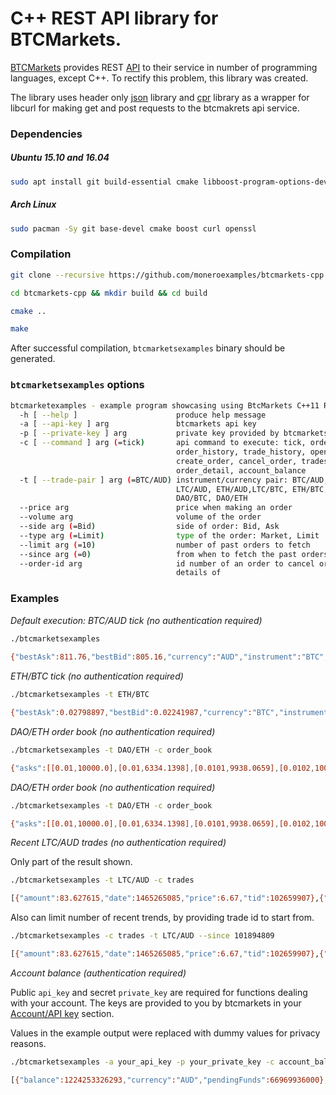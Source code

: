# C++ REST API library for BTCMarkets.

[BTCMarkets](https://btcmarkets.net) provides REST [API](https://github.com/BTCMarkets/API)
to their service in number of programming languages, except C++. To
rectify this problem, this library was created.

The library uses header only [json](https://github.com/nlohmann/json) library
and [cpr](https://github.com/whoshuu/cpr) library as a wrapper for libcurl
for making get and post requests to the btcmakrets api service.

### Dependencies 

##### Ubuntu 15.10 and 16.04

```bash
sudo apt install git build-essential cmake libboost-program-options-dev libcurl4-openssl-dev libssl-dev
```


##### Arch Linux

```bash
sudo pacman -Sy git base-devel cmake boost curl openssl
```

### Compilation

```bash
git clone --recursive https://github.com/moneroexamples/btcmarkets-cpp.git

cd btcmarkets-cpp && mkdir build && cd build

cmake ..

make
```

After successful compilation, `btcmarketsexamples` binary should be generated.

### `btcmarketsexamples` options

```bash
btcmarketexamples - example program showcasing using BtcMarkets C++11 RESTfull API:
  -h [ --help ]                      produce help message
  -a [ --api-key ] arg               btcmarkets api key
  -p [ --private-key ] arg           private key provided by btcmarkets to you
  -c [ --command ] arg (=tick)       api command to execute: tick, order_book, 
                                     order_history, trade_history, open_orders,
                                     create_order, cancel_order, trades, 
                                     order_detail, account_balance
  -t [ --trade-pair ] arg (=BTC/AUD) instrument/currency pair: BTC/AUD, 
                                     LTC/AUD, ETH/AUD,LTC/BTC, ETH/BTC, 
                                     DAO/BTC, DAO/ETH
  --price arg                        price when making an order
  --volume arg                       volume of the order
  --side arg (=Bid)                  side of order: Bid, Ask
  --type arg (=Limit)                type of the order: Market, Limit
  --limit arg (=10)                  number of past orders to fetch
  --since arg (=0)                   from when to fetch the past orders
  --order-id arg                     id number of an order to cancel or check 
                                     details of
```

### Examples

*Default execution: BTC/AUD tick (no authentication required)*
```bash
./btcmarketsexamples
 
{"bestAsk":811.76,"bestBid":805.16,"currency":"AUD","instrument":"BTC","lastPrice":806.01,"timestamp":1465262979,"volume24h":265.19094}
```

*ETH/BTC tick (no authentication required)*

```bash
./btcmarketsexamples -t ETH/BTC

{"bestAsk":0.02798897,"bestBid":0.02241987,"currency":"BTC","instrument":"ETH","lastPrice":0.02798999,"timestamp":1465263021,"volume24h":182.62025}
```

*DAO/ETH order book (no authentication required)*

```bash
./btcmarketsexamples -t DAO/ETH -c order_book

{"asks":[[0.01,10000.0],[0.01,6334.1398],[0.0101,9938.0659],[0.0102,10000.0],[0.0105,8213.8165],[0.0115,1194.7316],[0.01175,500.0],[0.01199999,1500.0],[0.012,7648.2917],[0.012,1000.0],[0.012,490.2207],[0.0125,100.0],[0.013,9.15],[0.0145,100.0],[0.016345,987.0],[0.0177,600.0],[0.02,244.241],[0.02,1.12839],[0.02,325.8413],[0.051111,500.0],[0.060111,500.0],[0.07,500.0],[0.08299,500.0],[0.1,0.001],[0.101,100.0],[1.0129,99.0]],"bids":[[0.00943102,200.0],[0.00943101,100.0],[0.00943,110.0],[0.00930202,1000.0],[0.00930201,100.0],[0.00913128,1000.0],[0.00906,388.0],[0.009,5000.0],[0.008,4350.0],[0.006,10000.0],[0.005,2000.0],[0.001,0.001]],"currency":"ETH","instrument":"DAO","timestamp":1465263134}
```


*DAO/ETH order book (no authentication required)*

```bash
./btcmarketsexamples -t DAO/ETH -c order_book

{"asks":[[0.01,10000.0],[0.01,6334.1398],[0.0101,9938.0659],[0.0102,10000.0],[0.0105,8213.8165],[0.0115,1194.7316],[0.01175,500.0],[0.01199999,1500.0],[0.012,7648.2917],[0.012,1000.0],[0.012,490.2207],[0.0125,100.0],[0.013,9.15],[0.0145,100.0],[0.016345,987.0],[0.0177,600.0],[0.02,244.241],[0.02,1.12839],[0.02,325.8413],[0.051111,500.0],[0.060111,500.0],[0.07,500.0],[0.08299,500.0],[0.1,0.001],[0.101,100.0],[1.0129,99.0]],"bids":[[0.00943102,200.0],[0.00943101,100.0],[0.00943,110.0],[0.00930202,1000.0],[0.00930201,100.0],[0.00913128,1000.0],[0.00906,388.0],[0.009,5000.0],[0.008,4350.0],[0.006,10000.0],[0.005,2000.0],[0.001,0.001]],"currency":"ETH","instrument":"DAO","timestamp":1465263134}
```


*Recent LTC/AUD trades (no authentication required)*

Only part of the result shown.

```bash
./btcmarketsexamples -t LTC/AUD -c trades

[{"amount":83.627615,"date":1465265085,"price":6.67,"tid":102659907},{"amount":20.0,"date":1465265085,"price":6.68,"tid":102659896},{"amount":0.01485992,"date":1465212487,"price":6.66,"tid":102533229},{"amount":0.01485992,"date":1465212382,"price":6.84,"tid":102533038},{"amount":0.20175051,"date":1465177962,"price":6.66,"tid":102385472},{"amount":5.0,"date":1465039217,"price":7.0,"tid":101896247},{"amount":4.327,"date":1465039027,"price":6.99,"tid":101895354},{"amount":4.327,"date":1465038961,"price":6.6,"tid":101894843},{"amount":2.0,"date":1465038961,"price":6.6,"tid":101894831},{"amount":1.0,"date":1465038961,"price":6.61,"tid":101894820},{"amount":2.673,"date":1465038961,"price":6.71,"tid":101894809},{"amount":14.1,"date":1465029497,"price":7.0,"tid":101871393},{"amount":3.2655605,"date":1465027433,"price":7.0,"tid":101869010},
```

Also can limit number of recent trends, by providing trade id to start from.

```bash
./btcmarketsexamples -c trades -t LTC/AUD --since 101894809

[{"amount":83.627615,"date":1465265085,"price":6.67,"tid":102659907},{"amount":20.0,"date":1465265085,"price":6.68,"tid":102659896},{"amount":0.01485992,"date":1465212487,"price":6.66,"tid":102533229},{"amount":0.01485992,"date":1465212382,"price":6.84,"tid":102533038},{"amount":0.20175051,"date":1465177962,"price":6.66,"tid":102385472},{"amount":5.0,"date":1465039217,"price":7.0,"tid":101896247},{"amount":4.327,"date":1465039027,"price":6.99,"tid":101895354},{"amount":4.327,"date":1465038961,"price":6.6,"tid":101894843},{"amount":2.0,"date":1465038961,"price":6.6,"tid":101894831},{"amount":1.0,"date":1465038961,"price":6.61,"tid":101894820}]
```

*Account balance (authentication required)*

Public `api_key` and secret `private_key` are required for functions dealing
with your account. The keys are provided to you by btcmarkets
in your [Account/API key](https://btcmarkets.net/account/apikey) section.

Values in the example output were replaced with dummy values for privacy reasons.

```bash
./btcmarketsexamples -a your_api_key -p your_private_key -c account_balance

[{"balance":1224253326293,"currency":"AUD","pendingFunds":66969936000},{"balance":0,"currency":"USD","pendingFunds":0},{"balance":7652697853,"currency":"BTC","pendingFunds":1378776555},{"balance":146034433752,"currency":"LTC","pendingFunds":3354855481197},{"balance":943372,"currency":"ETH","pendingFunds":4543243520},{"balance":0,"currency":"FCT","pendingFunds":0},{"balance":0,"currency":"MAID","pendingFunds":0},{"balance":1736535933,"currency":"DAO","pendingFunds":2066000000}]
```